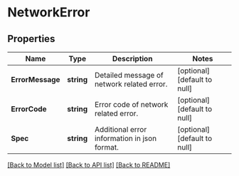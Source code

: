 # NetworkError

## Properties
Name | Type | Description | Notes
------------ | ------------- | ------------- | -------------
**ErrorMessage** | **string** | Detailed message of network related error. | [optional] [default to null]
**ErrorCode** | **string** | Error code of network related error. | [optional] [default to null]
**Spec** | **string** | Additional error information in json format. | [optional] [default to null]

[[Back to Model list]](../README.md#documentation-for-models) [[Back to API list]](../README.md#documentation-for-api-endpoints) [[Back to README]](../README.md)

